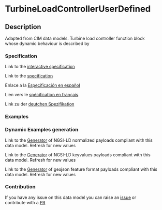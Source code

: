 # TurbineLoadControllerUserDefined

## Description 

Adapted from CIM data models. Turbine load controller function block whose dynamic behaviour is described by
### Specification

Link to the [interactive specification](https://swagger.lab.fiware.org/?url=https://smart-data-models.github.io/dataModel.EnergyCIM/TurbineLoadControllerUserDefined/swagger.yaml)

Link to the [specification](https://smart-data-models.github.io/dataModel.EnergyCIM/TurbineLoadControllerUserDefined/doc/spec.md)

Enlace a la [Especificación en español](https://smart-data-models.github.io/dataModel.EnergyCIM/TurbineLoadControllerUserDefined/doc/spec_ES.md)

Lien vers le [spécification en français](https://smart-data-models.github.io/dataModel.EnergyCIM/TurbineLoadControllerUserDefined/doc/spec_FR.md)

Link zu der [deutchen Spezifikation](https://smart-data-models.github.io/dataModel.EnergyCIM/TurbineLoadControllerUserDefined/doc/spec_DE.md)
### Examples
### Dynamic Examples generation

Link to the [Generator](https://smartdatamodels.org/extra/ngsi-ld_generator_v0.92.php?schemaUrl=https://raw.githubusercontent.com/smart-data-models/dataModel.EnergyCIM/master/TurbineLoadControllerUserDefined/schema.json&email=info@smartdatamodels.org) of NGSI-LD normalized payloads compliant with this data model. Refresh for new values

Link to the [Generator](https://smartdatamodels.org/extra/ngsi-ld_generator_keyvalues_v0.92.php?schemaUrl=https://raw.githubusercontent.com/smart-data-models/dataModel.EnergyCIM/master/TurbineLoadControllerUserDefined/schema.json&email=info@smartdatamodels.org) of NGSI-LD keyvalues payloads compliant with this data model. Refresh for new values

Link to the [Generator](https://smartdatamodels.org/extra/geojson_features_generator_v1.0.php?schemaUrl=https://raw.githubusercontent.com/smart-data-models/dataModel.EnergyCIM/master/TurbineLoadControllerUserDefined/schema.json&email=info@smartdatamodels.org) of geojson feature format payloads compliant with this data model. Refresh for new values
### Contribution

 If you have any issue on this data model you can raise an [issue](https://github.com/smart-data-models/dataModel.EnergyCIM/issues)  or contribute with a [PR](https://github.com/smart-data-models/dataModel.EnergyCIM/pulls)